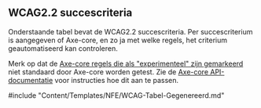## WCAG2.2 succescriteria

Onderstaande tabel bevat de WCAG2.2 succescriteria. Per succescriterium is aangegeven of Axe-core, en zo ja met welke regels, het criterium geautomatiseerd kan controleren.

Merk op dat de [Axe-core regels die als "experimenteel" zijn gemarkeerd](https://github.com/dequelabs/axe-core/blob/develop/doc/rule-descriptions.md#experimental-rules) niet standaard door Axe-core worden getest. Zie de [Axe-core API-documentatie](https://www.deque.com/axe/core-documentation/api-documentation/#options-parameter) voor instructies hoe dit aan te passen.

#include "Content/Templates/NFE/WCAG-Tabel-Gegenereerd.md"
